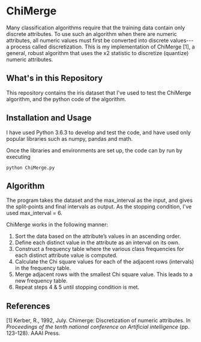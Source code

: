 # ChiMerge
Many classification algorithms require that the training data contain only discrete attributes. To use such an algorithm when there are numeric attributes, all numeric values must first be converted into discrete values---a process called discretization. This is my implementation of ChiMerge [1], a general, robust algorithm that uses the x2 statistic to discretize (quantize) numeric attributes.

## What's in this Repository
This repository contains the iris dataset that I've used to test the ChiMerge algorithm, and the python code of the algorithm.

## Installation and Usage
I have used Python 3.6.3 to develop and test the code, and have used only popular libraries such as numpy, pandas and math.

Once the libraries and environments are set up, the code can by run by executing 

```
python ChiMerge.py
```

## Algorithm

The program takes the dataset and the max_interval as the input, and gives the split-points and final intervals as output. As the stopping condition, I've used max_interval = 6.

ChiMerge works in the following manner:
1. Sort the data based on the attribute’s values in an ascending order.
2. Define each distinct value in the attribute as an interval on its own.
3. Construct a frequency table where the various class frequencies for each distinct attribute
value is computed.
4. Calculate the Chi square values for each of the adjacent rows (intervals) in the frequency
table.
5. Merge adjacent rows with the smallest Chi square value. This leads to a new frequency
table.
6. Repeat steps 4 & 5 until stopping condition is met.



## References
[1] Kerber, R., 1992, July. Chimerge: Discretization of numeric attributes. In *Proceedings of the tenth national conference on Artificial intelligence* (pp. 123-128). AAAI Press.
